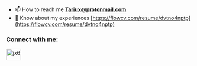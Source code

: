 - 📫 How to reach me **Tariux@protonmail.com**
- 📄 Know about my experiences [https://flowcv.com/resume/dvtno4nptp](https://flowcv.com/resume/dvtno4nptp)

<h3 align="left">Connect with me:</h3>
<p align="left">
<a href="https://linkedin.com/in/jx6" target="blank"><img align="center" src="https://raw.githubusercontent.com/rahuldkjain/github-profile-readme-generator/master/src/images/icons/Social/linked-in-alt.svg" alt="jx6" height="30" width="40" /></a>
</p>

